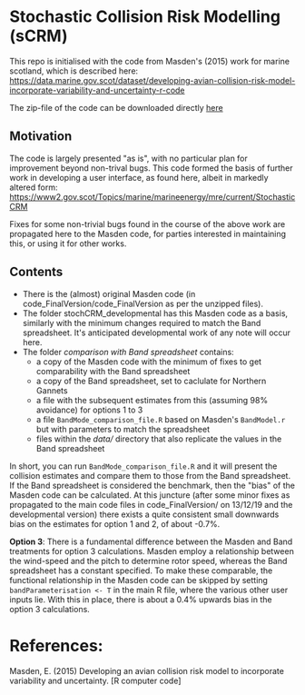 # Stochastic Collision Risk Modelling (sCRM)

This repo is initialised with the code from Masden's (2015) work for marine scotland, which is described here:
https://data.marine.gov.scot/dataset/developing-avian-collision-risk-model-incorporate-variability-and-uncertainty-r-code

The zip-file of the code can be downloaded directly [here](https://data.marine.gov.scot/sites/default/files//Masden%202015%20code_FinalVersion.zip)

## Motivation
The code is largely presented "as is", with no particular plan for improvement beyond non-trival bugs. This code formed the basis of further work in developing a user interface, as found here, albeit in markedly altered form:
https://www2.gov.scot/Topics/marine/marineenergy/mre/current/StochasticCRM

Fixes for some non-trivial bugs found in the course of the above work are propagated here to the Masden code, for parties interested in maintaining this, or using it for other works.

## Contents

* There is the (almost) original Masden code (in code_FinalVersion/code_FinalVersion as per the unzipped files).
* The folder stochCRM_developmental has this Masden code as a basis, similarly with the minimum changes required to match the Band spreadsheet. It's anticipated developmental work of any note will occur here. 
* The folder _comparison with Band spreadsheet_ contains:
    * a copy of the Masden code with the minimum of fixes to get comparability with the Band spreadsheet
    * a copy of the Band spreadsheet, set to caclulate for Northern Gannets
    * a file with the subsequent estimates from this (assuming 98% avoidance) for options 1 to 3
    * a file `BandMode_comparison_file.R` based on Masden's `BandModel.r` but with parameters to match the spreadsheet
    * files within the _data/_ directory that also replicate the values in the Band spreadsheet

In short, you can run `BandMode_comparison_file.R` and it will present the collision estimates and compare them to those from the Band spreadsheet. If the Band spreadsheet is considered the benchmark, then the "bias" of the Masden code can be calculated. At this juncture (after some minor fixes as propagated to the main code files in code_FinalVersion/ on 13/12/19 and the developmental version) there exists a quite consistent small downwards bias on the estimates for option 1 and 2, of about -0.7%.

__Option 3__: There is a fundamental difference between the Masden and Band treatments for option 3 calculations. Masden employ a relationship between the wind-speed and the pitch to determine rotor speed, whereas the Band spreadsheet has a constant specified. To make these comparable, the functional relationship in the Masden code can be skipped by setting `bandParameterisation <- T` in the main R file, where the various other user inputs lie. With this in place, there is about a 0.4% upwards bias in the option 3 calculations. 

# References:
Masden, E. (2015) Developing an avian collision risk model to incorporate variability and uncertainty. [R computer code]

